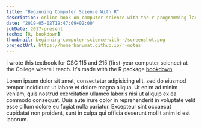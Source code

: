 ```yaml
---
title: "Beginning Computer Science With R"
description: online book on computer science with the r programming language
date: "2019-05-02T19:47:09+02:00"
jobDate: 2017-present
techs: [R, bookdown]
thumbnail: beginning-computer-science-with-r/screenshot.png
projectUrl: https://homerhanumat.github.io/r-notes
---
```


i wrote this textbook for CSC 115 and 215 (first-year computer science) at the College where I teach.  It's made with the R package [bookdown](https://bookdown.org/)

Lorem ipsum dolor sit amet, consectetur adipisicing elit, sed do eiusmod
tempor incididunt ut labore et dolore magna aliqua. Ut enim ad minim veniam,
quis nostrud exercitation ullamco laboris nisi ut aliquip ex ea commodo
consequat. Duis aute irure dolor in reprehenderit in voluptate velit esse
cillum dolore eu fugiat nulla pariatur. Excepteur sint occaecat cupidatat non
proident, sunt in culpa qui officia deserunt mollit anim id est laborum.